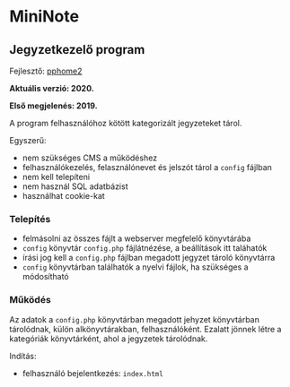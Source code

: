 # MiniNote

## Jegyzetkezelő program

Fejlesztő: [pphome2](https:/github.com/pphome2)

**Aktuális verzió: 2020.**

**Első megjelenés: 2019.**


A program felhasználóhoz kötött kategorizált jegyzeteket tárol.


Egyszerű:
- nem szükséges CMS a működéshez
- felhasználókezelés, felasználónevet és jelszót tárol a `config` fájlban
- nem kell telepíteni
- nem használ SQL adatbázist
- használhat cookie-kat

### Telepítés

- felmásolni az összes fájlt a webserver megfelelő könyvtárába
- `config` könyvtár `config.php` fájlátnézése, a beállítások itt taláhatók
- írási jog kell a `config.php` fájlban megadott jegyzet tároló könyvtárra
- `config` könyvtárban találhatók a nyelvi fájlok, ha szükséges a módosítható


### Működés

Az adatok a `config.php` könyvtárban megadott jehyzet könyvtárban tárolódnak,
külön alkönyvtárakban, felhasználóként. Ezalatt jönnek létre a kategóriák
könyvtárként, ahol a jegyzetek tárolódnak.

Indítás:
- felhasználó bejelentkezés: `index.html`

